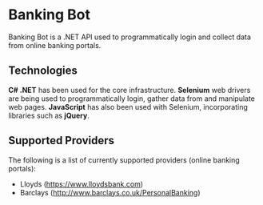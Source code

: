 # Banking Bot #

Banking Bot is a .NET API used to programmatically login and collect data from online banking portals.

## Technologies ##

**C# .NET** has been used for the core infrastructure. **Selenium** web drivers are being used to programmatically login, gather data from and manipulate web pages. **JavaScript** has also been used with Selenium, incorporating libraries such as **jQuery**.

## Supported Providers ##

The following is a list of currently supported providers (online banking portals):

* Lloyds (https://www.lloydsbank.com)
* Barclays (http://www.barclays.co.uk/PersonalBanking)
